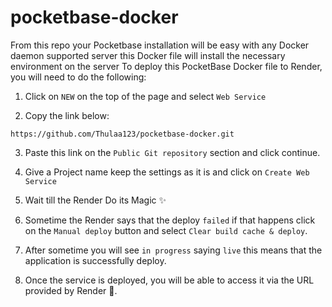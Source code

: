 # pocketbase-docker
From this repo your Pocketbase installation will be easy with any Docker daemon supported server this Docker file will install the necessary environment on the server
To deploy this PocketBase Docker file to Render, you will need to do the following:

  1. Click on `NEW` on the top of the page and select `Web Service`

  2. Copy the link below:
  ```
  https://github.com/Thulaa123/pocketbase-docker.git
  ```
  3. Paste this link on the `Public Git repository` section and click continue.
  
  4. Give a Project name keep the settings as it is and click on `Create Web Service`
  
  5. Wait till the Render Do its Magic ✨
  
  6. Sometime the Render says that the deploy `failed` if that happens click on the `Manual deploy` button and select `Clear build cache & deploy`.
  
  7. After sometime you will see `in progress` saying `live` this means that the application is successfully deploy.
  
  8. Once the service is deployed, you will be able to access it via the URL provided by Render 🚀. 

